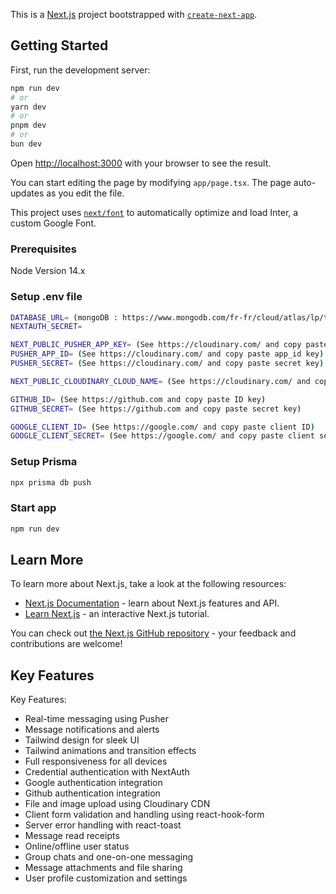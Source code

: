 This is a [Next.js](https://nextjs.org/) project bootstrapped with [`create-next-app`](https://github.com/vercel/next.js/tree/canary/packages/create-next-app).

## Getting Started

First, run the development server:

```bash
npm run dev
# or
yarn dev
# or
pnpm dev
# or
bun dev
```

Open [http://localhost:3000](http://localhost:3000) with your browser to see the result.

You can start editing the page by modifying `app/page.tsx`. The page auto-updates as you edit the file.

This project uses [`next/font`](https://nextjs.org/docs/basic-features/font-optimization) to automatically optimize and load Inter, a custom Google Font.

### Prerequisites

Node Version 14.x

### Setup .env file

```bash
DATABASE_URL= (mongoDB : https://www.mongodb.com/fr-fr/cloud/atlas/lp/try4)
NEXTAUTH_SECRET=

NEXT_PUBLIC_PUSHER_APP_KEY= (See https://cloudinary.com/ and copy paste pusher_app key)
PUSHER_APP_ID= (See https://cloudinary.com/ and copy paste app_id key)
PUSHER_SECRET= (See https://cloudinary.com/ and copy paste secret key)

NEXT_PUBLIC_CLOUDINARY_CLOUD_NAME= (See https://cloudinary.com/ and copy paste cloud name)

GITHUB_ID= (See https://github.com and copy paste ID key)
GITHUB_SECRET= (See https://github.com and copy paste secret key)

GOOGLE_CLIENT_ID= (See https://google.com/ and copy paste client ID)
GOOGLE_CLIENT_SECRET= (See https://google.com/ and copy paste client secret)
```

### Setup Prisma

```bash
npx prisma db push
```

### Start app

```bash
npm run dev
```

## Learn More

To learn more about Next.js, take a look at the following resources:

- [Next.js Documentation](https://nextjs.org/docs) - learn about Next.js features and API.
- [Learn Next.js](https://nextjs.org/learn) - an interactive Next.js tutorial.

You can check out [the Next.js GitHub repository](https://github.com/vercel/next.js/) - your feedback and contributions are welcome!

## Key Features

Key Features:

- Real-time messaging using Pusher  
- Message notifications and alerts  
- Tailwind design for sleek UI  
- Tailwind animations and transition effects  
- Full responsiveness for all devices  
- Credential authentication with NextAuth  
- Google authentication integration  
- Github authentication integration  
- File and image upload using Cloudinary CDN  
- Client form validation and handling using react-hook-form  
- Server error handling with react-toast  
- Message read receipts  
- Online/offline user status  
- Group chats and one-on-one messaging  
- Message attachments and file sharing  
- User profile customization and settings    
